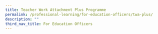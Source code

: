 ```yaml
---
title: Teacher Work Attachment Plus Programme
permalink: /professional-learning/for-education-officers/twa-plus/
description: ""
third_nav_title: For Education Officers
---
```

